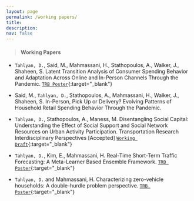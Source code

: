 ```yaml
---
layout: page
permalink: /working papers/
title:
description:
nav: false
---
```


> #### Working Papers


* `Tahlyan, D.`, Said, M., Mahmassani, H., Stathopoulos, A., Walker, J., Shaheen, S. Latent Transition Analysis of Consumer Spending Behavior and Adaptation Across Online and In-Person Channels Through the Pandemic. [`TRB Poster`](/assets/pdf/lta_poster.pdf){:target="_blank"}

* Said, M., `Tahlyan, D.`, Stathopoulos, A., Mahmassani, H., Walker, J., Shaheen, S. In-Person, Pick Up or Delivery? Evolving Patterns of Household Retail Spending Behavior Through the Pandemic.

* `Tahlyan, D.`, Stathopoulos, A., Maness, M. Disentangling Social Capital: Understanding the Effect of Social Support and Social Network Resources on Urban Activity Participation. Transportation Research Interdisciplinary Perspectives [Accepted] [`Working Draft`](/assets/pdf/social_capital.pdf){:target="_blank"}

* `Tahlyan, D.`, Kim, E., Mahmassani, H. Real-Time Short-Term Traffic Forecasting: A Meta-Learner Based Ensemble Framework. [`TRB Poster`](/assets/pdf/meta_learner_poster.pdf){:target="_blank"}

* `Tahlyan, D.` and Mahmassani, H. Characterizing zero-vehicle households: A double-hurdle problem perspective. [`TRB Poster`](/assets/pdf/Zero_Vehicle_Poster.pdf){:target="_blank"}
